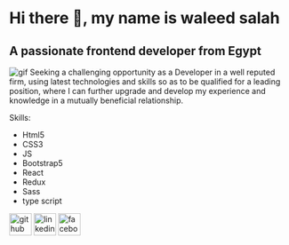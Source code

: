 # Hi there 👋, my name is waleed salah 
## A passionate frontend developer from Egypt
<img scr="https://www.google.com/url?sa=i&url=https%3A%2F%2Fgithub.com%2FDigitalSubham&psig=AOvVaw11W9wh4SYC_1Fg9tozpeEP&ust=1690982258315000&source=images&cd=vfe&opi=89978449&ved=0CBEQjRxqFwoTCMjQxvvFu4ADFQAAAAAdAAAAABAk" alt="gif"/>
  Seeking a challenging opportunity as a Developer in a well reputed firm, using latest technologies and skills so as to be qualified for a leading position, where I can further upgrade and develop my experience and knowledge in a mutually beneficial relationship.

Skills: 
* Html5 
* CSS3 
* JS 
* Bootstrap5
* React
* Redux
* Sass
* type script



[<img src='https://cdn.jsdelivr.net/npm/simple-icons@3.0.1/icons/github.svg' alt='github' height='40'>](https://github.com/waleedsalah07)  [<img src='https://cdn.jsdelivr.net/npm/simple-icons@3.0.1/icons/linkedin.svg' alt='linkedin' height='40'>](https://www.linkedin.com/in/waleed-salah-4683b4226//)  [<img src='https://cdn.jsdelivr.net/npm/simple-icons@3.0.1/icons/facebook.svg' alt='facebook' height='40'>](https://www.facebook.com/walid.salah.201280/)  




